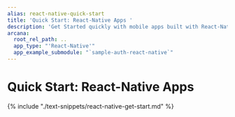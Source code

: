 ```yaml
---
alias: react-native-quick-start
title: 'Quick Start: React-Native Apps '
description: 'Get Started quickly with mobile apps built with React-Native by following these step-by-step instructions. Register the app, obtain a ClientID and then integrate the app with the Arcana Auth SDK.'
arcana:
  root_rel_path: ..
  app_type: "'React-Native'"
  app_example_submodule: "`sample-auth-react-native`"
---
```


# Quick Start: React-Native Apps

{% include "./text-snippets/react-native-get-start.md" %}
